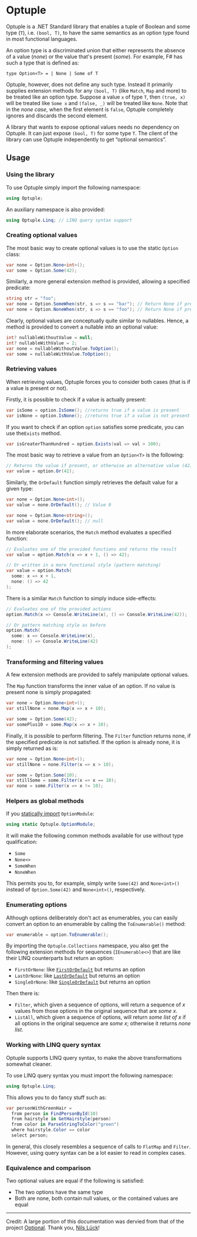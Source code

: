 # Optuple

Optuple is a .NET Standard library that enables a tuple of Boolean and some
type (`T`), i.e. `(bool, T)`, to have the same semantics as an option type
found in most functional languages.

An option type is a discriminated union that either represents the absence of
a value (_none_) or the value that's present (_some_). For example, F# has
such a type that is defined as:

```f#
type Option<T> = | None | Some of T
```

Optuple, however, does not define any such type. Instead it primarily supplies
extension methods for any `(bool, T)` (like `Match`, `Map` and more) to be
treated like an option type. Suppose a value `x` of type `T`, then
`(true, x)` will be treated like `Some x` and `(false, _)` will
be treated like `None`. Note that in the _none case_, when the first
element is `false`, Optuple completely ignores and discards the second
element.

A library that wants to expose optional values needs no dependency on Optuple.
It can just expose `(bool, T)` for some type `T`. The client of the library
can use Optuple independently to get &ldquo;optional semantics&rdquo;.


## Usage

### Using the library

To use Optuple simply import the following namespace:

```c#
using Optuple;
```

An auxiliary namespace is also provided:

```c#
using Optuple.Linq; // LINQ query syntax support
```


### Creating optional values

The most basic way to create optional values is to use the static `Option`
class:

```c#
var none = Option.None<int>();
var some = Option.Some(42);
```

Similarly, a more general extension method is provided, allowing a specified
predicate:

```c#
string str = "foo";
var none = Option.SomeWhen(str, s => s == "bar"); // Return None if predicate is violated
var none = Option.NoneWhen(str, s => s == "foo"); // Return None if predicate is satisfied
```

Clearly, optional values are conceptually quite similar to nullables. Hence, a
method is provided to convert a nullable into an optional value:

```c#
int? nullableWithoutValue = null;
int? nullableWithValue = 2;
var none = nullableWithoutValue.ToOption();
var some = nullableWithValue.ToOption();
```

### Retrieving values

When retrieving values, Optuple forces you to consider both cases (that is
if a value is present or not).

Firstly, it is possible to check if a value is actually present:

```c#
var isSome = option.IsSome(); //returns true if a value is present
var isNone = option.IsNone(); //returns true if a value is not present
```

If you want to check if an option `option` satisfies some predicate, you can
use the`Exists` method.

```c#
var isGreaterThanHundred = option.Exists(val => val > 100);
```

The most basic way to retrieve a value from an `Option<T>` is the following:

```c#
// Returns the value if present, or otherwise an alternative value (42)
var value = option.Or(42);
```

Similarly, the `OrDefault` function simply retrieves the default value for
a given type:

```c#
var none = Option.None<int>();
var value = none.OrDefault(); // Value 0
```

```c#
var none = Option.None<string>();
var value = none.OrDefault(); // null
```


In more elaborate scenarios, the `Match` method evaluates a specified
function:

```c#
// Evaluates one of the provided functions and returns the result
var value = option.Match(x => x + 1, () => 42);

// Or written in a more functional style (pattern matching)
var value = option.Match(
  some: x => x + 1,
  none: () => 42
);
```

There is a similar `Match` function to simply induce side-effects:

```c#
// Evaluates one of the provided actions
option.Match(x => Console.WriteLine(x), () => Console.WriteLine(42));

// Or pattern matching style as before
option.Match(
  some: x => Console.WriteLine(x),
  none: () => Console.WriteLine(42)
);
```

### Transforming and filtering values

A few extension methods are provided to safely manipulate optional values.

The `Map` function transforms the inner value of an option. If no value is
present none is simply propagated:

```c#
var none = Option.None<int>();
var stillNone = none.Map(x => x + 10);

var some = Option.Some(42);
var somePlus10 = some.Map(x => x + 10);
```

Finally, it is possible to perform filtering. The `Filter` function returns
none, if the specified predicate is not satisfied. If the option is already
none, it is simply returned as is:

```c#
var none = Option.None<int>();
var stillNone = none.Filter(x => x > 10);

var some = Option.Some(10);
var stillSome = some.Filter(x => x == 10);
var none = some.Filter(x => x != 10);
```

### Helpers as global methods

If you [statically import][static-using] `OptionModule`:

```c#
using static Optuple.OptionModule;
```

it will make the following common methods available for use without type
qualification:

- `Some`
- `None<>`
- `SomeWhen`
- `NoneWhen`

This permits you to, for example, simply write `Some(42)` and `None<int>()`
instead of `Option.Some(42)` and `None<int>()`, respectively.

### Enumerating options

[comment]: # (Move somewhere?!)

Although options deliberately don't act as enumerables, you can easily convert
an option to an enumerable by calling the `ToEnumerable()` method:

```c#
var enumerable = option.ToEnumerable();
```

By importing the `Optuple.Collections` namespace, you also get the following
extension methods for sequences (`IEnumerable<>`) that are like their LINQ
counterparts but return an option:

- `FirstOrNone`: like [`FirstOrDefault`][FirstOrDefault] but returns an option
- `LastOrNone`: like [`LastOrDefault`][LastOrDefault] but returns an option
- `SingleOrNone`: like [`SingleOrDefault`][SingleOrDefault] but returns an option

[FirstOrDefault]:  https://docs.microsoft.com/en-us/dotnet/api/system.linq.enumerable.firstordefault
[LastOrDefault]:   https://docs.microsoft.com/en-us/dotnet/api/system.linq.enumerable.lastordefault
[SingleOrDefault]: https://docs.microsoft.com/en-us/dotnet/api/system.linq.enumerable.singleordefault

Then there is:

- `Filter`, which given a sequence of options, will return a sequence of _x_
  values from those options in the original sequence that are _some x_.
- `ListAll`, which given a sequence of options, will return _some list of
  x_ if all options in the original sequence are _some x_; otherwise it returns
  _none list_.

### Working with LINQ query syntax

Optuple supports LINQ query syntax, to make the above transformations
somewhat cleaner.

To use LINQ query syntax you must import the following namespace:

```c#
using Optuple.Linq;
```

This allows you to do fancy stuff such as:

```c#
var personWithGreenHair =
  from person in FindPersonById(10)
  from hairstyle in GetHairstyle(person)
  from color in ParseStringToColor("green")
  where hairstyle.Color == color
  select person;
```

In general, this closely resembles a sequence of calls to `FlatMap` and
`Filter`. However, using query syntax can be a lot easier to read in complex
cases.

### Equivalence and comparison

Two optional values are equal if the following is satisfied:

* The two options have the same type
* Both are none, both contain null values, or the contained values are equal


---

Credit: A large portion of this documentation was dervied from that of the
project [Optional]. Thank you, [Nils L&uuml;ck][nlkl]!


[Optional]: https://www.nuget.org/packages/Optional/
[nlkl]: https://github.com/nlkl
[static-using]: https://docs.microsoft.com/en-us/dotnet/csharp/language-reference/keywords/using-static
